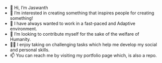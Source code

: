 - 👋 Hi, I’m Jaswanth
- 👀 I’m interested in creating something that inspires people for creating something!
- 🌱 I have always wanted to work in a fast-paced and Adaptive environment.
- 💞️ I’m looking to contribute myself for the sake of the welfare of Humanity.  
- 🧑‍🎓 I enjoy taking on challenging tasks which help me develop my social and personal skills.
- 📫 You can reach me by visiting my portfolio page which, is also a repo.
